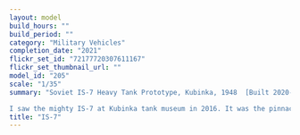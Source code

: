 ```yaml
---
layout: model
build_hours: ""
build_period: ""
category: "Military Vehicles"
completion_date: "2021"
flickr_set_id: "72177720307611167"
flickr_set_thumbnail_url: ""
model_id: "205"
scale: "1/35"
summary: "Soviet IS-7 Heavy Tank Prototype, Kubinka, 1948  [Built 2020-21]

I saw the mighty IS-7 at Kubinka tank museum in 2016. It was the pinnacle of Soviet WW2 heavy tank development and is exceptionally impressive in the flesh. The Trumpeter kit is good though I replaced the 130 mm gun barrel with machined metal."
title: "IS-7"
---
```



